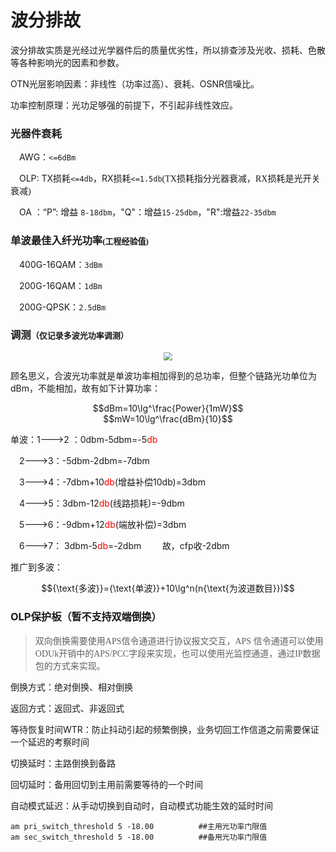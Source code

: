 # 波分排故

波分排故实质是光经过光学器件后的质量优劣性，所以排查涉及光收、损耗、色散等各种影响光的因素和参数。

OTN光层影响因素：非线性（功率过高）、衰耗、OSNR信噪比。

功率控制原理：光功足够强的前提下，不引起非线性效应。

### 光器件衰耗

 &emsp;AWG：`<=6dBm` 

&emsp;OLP:   TX损耗`<=4db`，RX损耗`<=1.5db`<font face="仿宋">(TX损耗指分光器衰减，RX损耗是光开关衰减)</font>

&emsp;OA ：“P”: 增益 `8-18dbm`，"Q"：增益`15-25dbm`，"R":增益`22-35dbm`

### 单波最佳入纤光功率<font face="仿宋" size=2>(工程经验值)</font>

&emsp;400G-16QAM：`3dBm`

&emsp;200G-16QAM：`1dBm`

&emsp;200G-QPSK：`2.5dBm`

### 调测<font face="仿宋" size=2>（仅记录多波光功率调测）</font>

<div align="center"><img src="https://s2.loli.net/2023/09/21/JlYmkqAoH6LQBrs.png"  style="zoom:85%;" /></div>

顾名思义，合波光功率就是单波功率相加得到的总功率，但整个链路光功单位为dBm，不能相加，故有如下计算功率：

<center>$$dBm=10\lg^\frac{Power}{1mW}$$</center>

<center>$$mW=10\lg^\frac{dBm}{10}$$</center>



单波：1--->2 ：0dbm-5dbm=-5<font color=red>db</font>    

&emsp;2--->3：-5dbm-2dbm=-7dbm 

&emsp;3--->4：-7dbm+10<font color=red>db</font>(增益补偿10db)=3dbm

&emsp;4--->5：3dbm-12<font color=red>db</font>(线路损耗)=-9dbm

&emsp;5--->6：-9dbm+12<font color=red>db</font>(端放补偿)=3dbm

&emsp;6--->7： 3dbm-5<font color=red>db</font>=-2dbm   <font color=white>----</font> 故，cfp收-2dbm

推广到多波：

<center>$${\text{多波}}={\text{单波}}+10\lg^n(n{\text{为波道数目}})$$</center>

### OLP保护板<font face="仿宋" size=3>（暂不支持双端倒换）</font>

> <font face="仿宋" >双向倒换需要使用APS信令通道进行协议报文交互，APS 信令通道可以使用ODUk开销中的APS/PCC字段来实现，也可以使用光监控通道，通过IP数据包的方式来实现。</font>

倒换方式：绝对倒换、相对倒换

返回方式：返回式、非返回式

等待恢复时间WTR：防止抖动引起的频繁倒换，业务切回工作信道之前需要保证一个延迟的考察时间

切换延时：主路倒换到备路

回切延时：备用回切到主用前需要等待的一个时间

自动模式延迟：从手动切换到自动时，自动模式功能生效的延时时间

```
am pri_switch_threshold 5 -18.00          ##主用光功率门限值
am sec_switch_threshold 5 -18.00          ##备用光功率门限值
```
